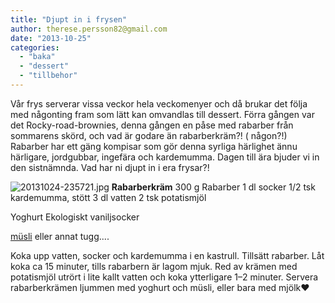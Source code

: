 ```yaml
---
title: "Djupt in i frysen"
author: therese.persson82@gmail.com
date: "2013-10-25"
categories: 
  - "baka"
  - "dessert"
  - "tillbehor"
---
```


Vår frys serverar vissa veckor hela veckomenyer och då brukar det följa med någonting fram som lätt kan omvandlas till dessert. Förra gången var det Rocky-road-brownies, denna gången en påse med rabarber från sommarens skörd, och vad är godare än rabarberkräm?! ( någon?!) Rabarber har ett gäng kompisar som gör denna syrliga härlighet ännu härligare, jordgubbar, ingefära och kardemumma. Dagen till ära bjuder vi in den sistnämnda. Vad har ni djupt in i era frysar?!  
  
![20131024-235721.jpg](/static/img/20131024-235721.jpg)
**Rabarberkräm** 300 g Rabarber 1 dl socker 1/2 tsk kardemumma, stött 3 dl vatten 2 tsk potatismjöl

Yoghurt Ekologiskt vaniljsocker

[müsli](/posts/god-morgon) eller annat tugg....

Koka upp vatten, socker och kardemumma i en kastrull. Tillsätt rabarber. Låt koka ca 15 minuter, tills rabarbern är lagom mjuk. Red av krämen med potatismjöl utrört i lite kallt vatten och koka ytterligare 1–2 minuter. Servera rabarberkrämen ljummen med yoghurt och müsli, eller bara med mjölk❤
